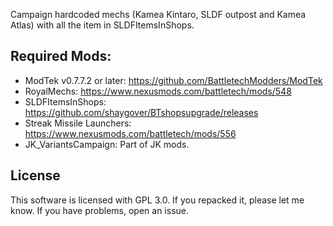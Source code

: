 Campaign hardcoded mechs (Kamea Kintaro, SLDF outpost and Kamea Atlas) with all the item in SLDFItemsInShops.

## Required Mods:
- ModTek v0.7.7.2 or later: https://github.com/BattletechModders/ModTek
- RoyalMechs: https://www.nexusmods.com/battletech/mods/548
- SLDFItemsInShops: https://github.com/shaygover/BTshopsupgrade/releases
- Streak Missile Launchers: https://www.nexusmods.com/battletech/mods/556
- JK_VariantsCampaign: Part of JK mods.

## License
This software is licensed with GPL 3.0. If you repacked it, please let me know. If you have problems, open an issue.
